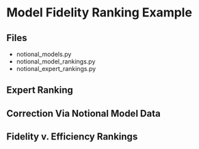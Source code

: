 # Model Fidelity Ranking Example

## Files
- notional_models.py
- notional_model_rankings.py
- notional_expert_rankings.py

## Expert Ranking

## Correction Via Notional Model Data

## Fidelity v. Efficiency Rankings
